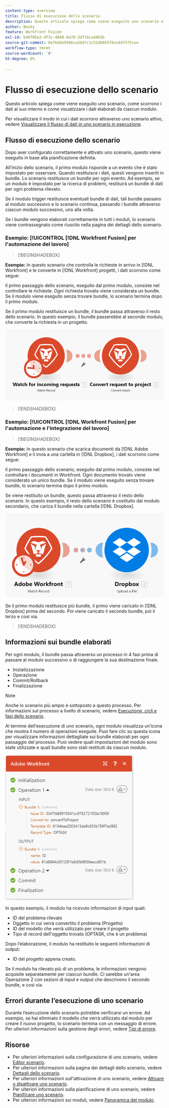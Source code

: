 ```yaml
---
content-type: overview
title: Flusso di esecuzione dello scenario
description: Questo articolo spiega come viene eseguito uno scenario e come i dati scorrono attraverso di esso. Vengono inoltre illustrate le aree in cui è possibile trovare informazioni sui dati elaborati e su come leggerle.
author: Becky
feature: Workfront Fusion
exl-id: bd4f05e2-df3c-4848-9a70-3df18ca4461b
source-git-commit: 0ef6dde9566ca3b97c1c52d6055f0ce44f575cee
workflow-type: tm+mt
source-wordcount: '0'
ht-degree: 0%

---
```


# Flusso di esecuzione dello scenario

Questo articolo spiega come viene eseguito uno scenario, come scorrono i dati al suo interno e come visualizzare i dati elaborati da ciascun modulo.

Per visualizzare il modo in cui i dati scorrono attraverso uno scenario attivo, vedere [Visualizzare il flusso di dati in uno scenario in esecuzione](/help/workfront-fusion/manage-scenarios/view-scenario-data-flow.md).

## Flusso di esecuzione dello scenario

Dopo aver configurato correttamente e attivato uno scenario, questo viene eseguito in base alla pianificazione definita.

All’inizio dello scenario, il primo modulo risponde a un evento che è stato impostato per osservare. Quando restituisce i dati, questi vengono inseriti in bundle. Lo scenario restituisce un bundle per ogni evento. Ad esempio, se un modulo è impostato per la ricerca di problemi, restituirà un bundle di dati per ogni problema rilevato.

Se il modulo trigger restituisce eventuali bundle di dati, tali bundle passano al modulo successivo e lo scenario continua, passando i bundle attraverso ciascun modulo successivo, uno alla volta.

Se i bundle vengono elaborati correttamente in tutti i moduli, lo scenario viene contrassegnato come riuscito nella pagina dei dettagli dello scenario.

### Esempio: [!UICONTROL [!DNL Workfront Fusion] per l&#39;automazione del lavoro]

>[!BEGINSHADEBOX]

**Esempio:** In questo scenario che controlla le richieste in arrivo in [!DNL Workfront] e le converte in [!DNL Workfront] progetti, i dati scorrono come segue:

Il primo passaggio dello scenario, eseguito dal primo modulo, consiste nel controllare le richieste. Ogni richiesta trovata viene considerata un bundle. Se il modulo viene eseguito senza trovare bundle, lo scenario termina dopo il primo modulo.

Se il primo modulo restituisce un bundle, il bundle passa attraverso il resto dello scenario. In questo esempio, il bundle passerebbe al secondo modulo, che converte la richiesta in un progetto.

![Flusso di esecuzione dello scenario Workfront](assets/example-execution-flow-wf-only.png)

>[!ENDSHADEBOX]

### Esempio: [!UICONTROL [!DNL Workfront Fusion] per l&#39;automazione e l&#39;integrazione del lavoro]

>[!BEGINSHADEBOX]

**Esempio:** In questo scenario che scarica documenti da [!DNL Adobe Workfront] e li invia a una cartella in [!DNL Dropbox], i dati scorrono come segue:

Il primo passaggio dello scenario, eseguito dal primo modulo, consiste nel controllare i documenti in Workfront. Ogni documento trovato viene considerato un unico bundle. Se il modulo viene eseguito senza trovare bundle, lo scenario termina dopo il primo modulo.

Se viene restituito un bundle, questo passa attraverso il resto dello scenario. In questo esempio, il resto dello scenario è costituito dal modulo secondario, che carica il bundle nella cartella [!DNL Dropbox].

![Flusso di esecuzione dello scenario di integrazione](assets/example-execution-flow-wf-dropbox.png)

Se il primo modulo restituisce più bundle, il primo viene caricato in [!DNL Dropbox] prima del secondo. Poi viene caricato il secondo bundle, poi il terzo e così via.

>[!ENDSHADEBOX]

## Informazioni sui bundle elaborati

Per ogni modulo, il bundle passa attraverso un processo in 4 fasi prima di passare al modulo successivo o di raggiungere la sua destinazione finale.

* Inizializzazione
* Operazione
* Commit/Rollback
* Finalizzazione

>[!NOTE]
>
>Anche lo scenario più ampio è sottoposto a questo processo. Per informazioni sul processo a livello di scenario, vedere [Esecuzione, cicli e fasi dello scenario](/help/workfront-fusion/references/scenarios/scenario-execution-cycles-phases.md).

Al termine dell’esecuzione di uno scenario, ogni modulo visualizza un’icona che mostra il numero di operazioni eseguite. Puoi fare clic su questa icona per visualizzare informazioni dettagliate sui bundle elaborati per ogni passaggio del processo. Puoi vedere quali impostazioni del modulo sono state utilizzate e quali bundle sono stati restituiti da ciascun modulo.

![Bundle elaborati](assets/Info-processed-bundles.png)

In questo esempio, il modulo ha ricevuto informazioni di input quali:

* ID del problema rilevato
* Oggetto in cui verrà convertito il problema (Progetto)
* ID del modello che verrà utilizzato per creare il progetto
* Tipo di record dell&#39;oggetto trovato (OPTASK, che è un problema)

Dopo l’elaborazione, il modulo ha restituito le seguenti informazioni di output:

* ID del progetto appena creato.

Se il modulo ha rilevato più di un problema, le informazioni vengono acquisite separatamente per ciascun bundle. Ci sarebbe un&#39;area Operazione 2 con sezioni di input e output che descrivono il secondo bundle, e così via.

## Errori durante l’esecuzione di uno scenario

Durante l’esecuzione dello scenario potrebbe verificarsi un errore. Ad esempio, se hai eliminato il modello che verrà utilizzato dal modulo per creare il nuovo progetto, lo scenario termina con un messaggio di errore. Per ulteriori informazioni sulla gestione degli errori, vedere [Tipi di errore](/help/workfront-fusion/references/errors/error-processing.md).

## Risorse

* Per ulteriori informazioni sulla configurazione di uno scenario, vedere [Editor scenario](/help/workfront-fusion/get-started-with-fusion/navigate-fusion/scenario-editor.md).
* Per ulteriori informazioni sulla pagina dei dettagli dello scenario, vedere [Dettagli dello scenario](/help/workfront-fusion/get-started-with-fusion/navigate-fusion/scenario-details.md).
* Per ulteriori informazioni sull&#39;attivazione di uno scenario, vedere [Attivare o disattivare uno scenario](/help/workfront-fusion/manage-scenarios/activate-deactivate-scenarios.md).
* Per ulteriori informazioni sulla pianificazione di uno scenario, vedere [Pianificare uno scenario](/help/workfront-fusion/create-scenarios/config-scenarios-settings/schedule-a-scenario.md).
* Per ulteriori informazioni sui moduli, vedere [Panoramica del modulo](/help/workfront-fusion/get-started-with-fusion/understand-fusion/module-overview.md).
